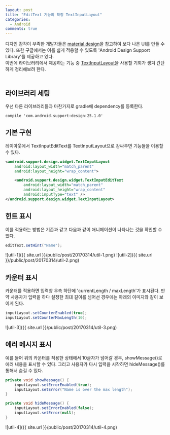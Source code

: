 ```yaml
---
layout: post
title: "EditText 기능의 확장 TextInputLayout"
categories:
  - Android
comments: true
---
```


디자인 감각이 부족한 개발자들은 [material design](https://developer.android.com/design/material/index.html)을 참고하여 보다 나은 UI를 만들 수 있다. 또한 구글에서는 이를 쉽게 적용할 수 있도록 'Android Design Support Library'를 제공하고 있다.  
이번에 라이브러리에서 제공하는 기능 중 [TextInputLayout](https://developer.android.com/reference/android/support/design/widget/TextInputLayout.html)을 사용할 기회가 생겨 간단하게 정리해보려 한다.  
　  

## 라이브러리 세팅
우선 다른 라이브러리들과 마찬가지로 gradle에 dependency를 등록한다.

```
compile 'com.android.support:design:25.1.0'
```

## 기본 구현
레이아웃에서 TextInputEditText를 TextInputLayout으로 감싸주면 기능들을 이용할 수 있다.

```xml
<android.support.design.widget.TextInputLayout
    android:layout_width="match_parent"
    android:layout_height="wrap_content">

    <android.support.design.widget.TextInputEditText
        android:layout_width="match_parent"
        android:layout_height="wrap_content"
        android:inputType="text" />
</android.support.design.widget.TextInputLayout>
```

## 힌트 표시
이를 적용하는 방법은 기존과 같고 다음과 같이 애니메이션이 나타나는 것을 확인할 수 있다.

```java
editText.setHint("Name");
```

![util-1]({{ site.url }}/public/post/20170314/util-1.png)
![util-2]({{ site.url }}/public/post/20170314/util-2.png)  

## 카운터 표시
카운터를 적용하면 입력창 우측 하단에 'currentLength / maxLength'가 표시된다. 만약 사용자가 입력을 하다 설정한 최대 길이를 넘어선 경우에는 아래의 이미지와 같이 보이게 된다.

```java
inputLayout.setCounterEnabled(true);
inputLayout.setCounterMaxLength(10);
```

![util-3]({{ site.url }}/public/post/20170314/util-3.png)  

## 에러 메시지 표시
예를 들어 위의 카운터를 적용한 상태에서 10글자가 넘어갈 경우, showMessage()로 에러 내용을 표시할 수 있다. 그리고 사용자가 다시 입력을 시작하면 hideMessage()를 통해서 숨길 수 있다.

```java
private void showMessage() {
    inputLayout.setErrorEnabled(true);
    inputLayout.setError("Name is over the max length");
}

private void hideMessage() {
    inputLayout.setErrorEnabled(false);
    inputLayout.setError(null);
}
```

![util-4]({{ site.url }}/public/post/20170314/util-4.png)  
